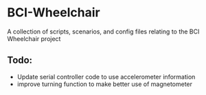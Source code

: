 # BCI-Wheelchair
A collection of scripts, scenarios, and config files relating to the BCI Wheelchair project

## Todo:
* Update serial controller code to use accelerometer information
* improve turning function to make better use of magnetometer